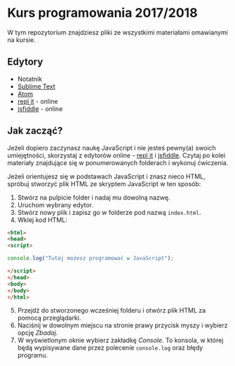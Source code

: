 # Kurs programowania 2017/2018
W tym repozytorium znajdziesz pliki ze wszystkimi materiałami omawianymi na kursie.

## Edytory
* Notatnik
* [Sublime Text](https://www.sublimetext.com/3)
* [Atom](https://atom.io/)
* [repl it](https://repl.it/languages/javascript) - online
* [jsfiddle](https://jsfiddle.net/) - online

## Jak zacząć?
Jeżeli dopiero zaczynasz naukę JavaScript i nie jesteś pewny(a) swoich umiejętności, skorzystaj z edytorów online - [repl it](https://repl.it/languages/javascript) i [jsfiddle](https://jsfiddle.net/). Czytaj po kolei materiały znajdujące się w ponumerowanych folderach i wykonuj ćwiczenia.

Jeżeli orientujesz się w podstawach JavaScript i znasz nieco HTML, spróbuj stworzyć plik HTML ze skryptem JavaScript w ten sposób:
1. Stwórz na pulpicie folder i nadaj mu dowolną nazwę.
2. Uruchom wybrany edytor.
3. Stwórz nowy plik i zapisz go w folderze pod nazwą `index.html`.
4. Wklej kod HTML:
```html
<html>
<head>
<script>

console.log("Tutaj możesz programować w JavaScript");

</script>
</head>
<body>
</body>
</html>
```
5. Przejdź do stworzonego wcześniej folderu i otwórz plik HTML za pomocą przeglądarki.
6. Naciśnij w dowolnym miejscu na stronie prawy przycisk myszy i wybierz opcję *Zbadaj*.
7. W wyświetlonym oknie wybierz zakładkę *Console*. To konsola, w której będą wypisywane dane przez polecenie `console.log` oraz błędy programu.



